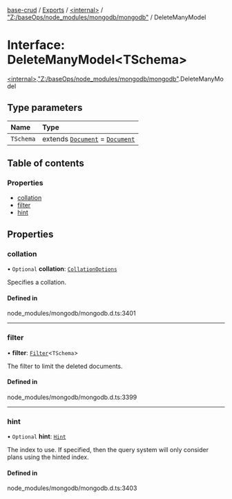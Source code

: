 [base-crud](../README.md) / [Exports](../modules.md) / [\<internal\>](../modules/internal_.md) / ["Z:/baseOps/node\_modules/mongodb/mongodb"](../modules/internal_._Z__baseOps_node_modules_mongodb_mongodb_.md) / DeleteManyModel

# Interface: DeleteManyModel\<TSchema\>

[\<internal\>](../modules/internal_.md).["Z:/baseOps/node\_modules/mongodb/mongodb"](../modules/internal_._Z__baseOps_node_modules_mongodb_mongodb_.md).DeleteManyModel

## Type parameters

| Name | Type |
| :------ | :------ |
| `TSchema` | extends [`Document`](internal_.Document-1.md) = [`Document`](internal_.Document-1.md) |

## Table of contents

### Properties

- [collation](internal_._Z__baseOps_node_modules_mongodb_mongodb_.DeleteManyModel.md#collation)
- [filter](internal_._Z__baseOps_node_modules_mongodb_mongodb_.DeleteManyModel.md#filter)
- [hint](internal_._Z__baseOps_node_modules_mongodb_mongodb_.DeleteManyModel.md#hint)

## Properties

### collation

• `Optional` **collation**: [`CollationOptions`](internal_._Z__baseOps_node_modules_mongodb_mongodb_.CollationOptions.md)

Specifies a collation.

#### Defined in

node_modules/mongodb/mongodb.d.ts:3401

___

### filter

• **filter**: [`Filter`](../modules/internal_._Z__baseOps_node_modules_mongodb_mongodb_.md#filter)\<`TSchema`\>

The filter to limit the deleted documents.

#### Defined in

node_modules/mongodb/mongodb.d.ts:3399

___

### hint

• `Optional` **hint**: [`Hint`](../modules/internal_._Z__baseOps_node_modules_mongodb_mongodb_.md#hint)

The index to use. If specified, then the query system will only consider plans using the hinted index.

#### Defined in

node_modules/mongodb/mongodb.d.ts:3403

